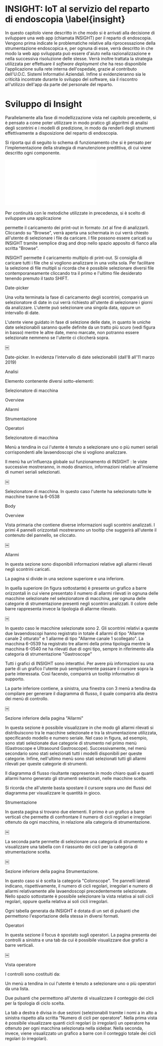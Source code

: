 # INSIGHT: IoT al servizio del reparto di endoscopia \label{insight}

In questo capitolo viene descritto in che modo si è arrivati alla decisione di sviluppare una web app (chiamata INSIGHT) per il reparto di endoscopia. Vengono prima indicate le problematiche relative alla riprocessazione della strumentazione endoscopica e, per ognuna di esse, verrà descritto in che modo la web app sviluppata può essere d'aiuto nella razionalizzazione e nella successiva risoluzione delle stesse. Verrà inoltre trattata la strategia utilizzata per effettuare il _software deployment_ che ha reso disponibile l'applicazione sulla rete interna dell'ospedale, grazie al contributo dell'U.O.C. Sistemi Informativi Aziendali. Infine si evidenzieranno sia le criticità incontrate durante lo sviluppo del software, sia il riscontro all'utilizzo dell'app da parte del personale del reparto.


# Sviluppo di Insight

Parallelamente alla fase di modellizzazione vista nel capitolo precedente, si è pensato a come poter utilizzare in modo pratico gli algoritmi di analisi degli scontrini e i modelli di predizione, in modo da renderli degli strumenti effettivamente a disposizione del reparto di endoscopia. 

Sì riporta qui di seguito lo schema di funzionamento che si è pensato per l'implementazione della strategia di manutenzione predittiva, di cui viene descritto ogni componente.

![schema per applicazione di manutenzione predittiva \label{schemapred}](insight/schemapredittiva.pdf)



Per continuità con le metodiche utilizzate in precedenza, si è scelto di sviluppare una applicazione


permette il caricamento dei print-out in formato .txt al fine di analizzarli. Cliccando su "Browse", verrà aperta una schermata in cui verrà chiesto all'utente di selezionare i file da caricare. I file possono essere caricati su INSIGHT tramite semplice drag and drop nello spazio apposito di fianco alla scritta "Browse".

INSIGHT permette il caricamento multiplo di print-out. Si consiglia di caricare tutti i file che si vogliono analizzare in una volta sola. Per facilitare la selezione di file multipli si ricorda che è possibile selezionare diversi file contemporaneamente cliccando tra il primo e l'ultimo file desiderato tenendo premuto il tasto SHIFT.

Date-picker

Una volta terminata la fase di caricamento degli scontrini, comparirà un selezionatore di date in cui verrà richiesto all'utente di selezionare i giorni da analizzare. L'utente può selezionare una singola data, oppure un intervallo di date.

L'utente viene guidato in fase di selezione delle date, in quanto le uniche date selezionabili saranno quelle definite da un tratto più scuro (vedi figura in basso) mentre le altre date, meno marcate, non potranno essere selezionate nemmeno se l'utente ci cliccherà sopra.

￼

Date-picker. In evidenza l'intervallo di date selezionabili (dall'8 all'11 marzo 2019)

Analisi

Elemento contenente diversi sotto-elementi:

Selezionatore di macchina

Overview

Allarmi

Strumentazione

Operatori

Selezionatore di macchina

Menù a tendina in cui l'utente è tenuto a selezionare uno o più numeri seriali corrispondenti alle lavaendoscopi che si vogliono analizzare. 

Il menù ha un'influenza globale sul funzionamento di INSIGHT : le viste successive mostreranno, in modo dinamico, informazioni relative all'insieme di numeri seriali selezionati.

￼

Selezionatore di macchina. In questo caso l'utente ha selezionato tutte le macchine tranne la 6-0538

Body

Overview

Vista primaria che contiene diverse informazioni sugli scontrini analizzati. I primi 4 pannelli orizzontali mostreranno un tooltip che suggerirà all'utente il contenuto del pannello, se cliccato.

￼

Allarmi

In questa sezione sono disponibili informazioni relative agli allarmi rilevati negli scontrini caricati. 

La pagina si divide in una sezione superiore e una inferiore. 

In quella superiore (in figura sottostante) è presente un grafico a barre orizzontali in cui viene presentato il numero di allarmi rilevati in ognuna delle macchine selezionate nel selezionatore di macchina, per ognuna delle categorie di strumentazione presenti negli scontrini analizzati. Il colore delle barre rappresenta invece la tipologia di allarme rilevato.

￼

In questo caso le macchine selezionate sono 2. Gli scontrini relativi a queste due lavaendoscopi hanno registrato in totale 4 allarmi di tipo "Allarme canale 2 otturato" e 1 allarme di tipo "Allarme canale 1 scollegato". La macchina 6-0539 ha registrato tre allarmi della prima tipologia mentre la macchina 6-0540 ne ha rilevati due di ogni tipo, sempre in riferimento alla categoria di strumentazione "Gastroscope" 

Tutti i grafici di INSIGHT sono interattivi. Per avere più informazioni su una parte di un grafico l'utente può semplicemente passare il cursore sopra la parte interessata. Così facendo, comparirà un tooltip informativo di supporto.

La parte inferiore contiene, a sinistra, una finestra con 3 menù a tendina da compilare per generare il diagramma di flusso, il quale comparirà alla destra dei menù di controllo.

￼

Sezione inferiore della pagina "Allarmi"

In questa sezione è possibile visualizzare in che modo gli allarmi rilevati si distribuiscono tra le macchine selezionate e tra la strumentazione utilizzata, specificando modello e numero seriale. Nel caso in figura, ad esempio, sono stati selezionate due categorie di strumento nel primo menù (Gastroscope e Ultrasound Gastroscope). Successivamente, nel menù secondario sono stati selezionati tutti i modelli disponibili per queste categorie. Infine, nell'ultimo menù sono stati selezionati tutti gli allarmi rilevati per queste categorie di strumenti. 

Il diagramma di flusso risultante rappresenta in modo chiaro quali e quanti allarmi hanno generato gli strumenti selezionati, nelle macchine scelte.

Si ricorda che all'utente basta spostare il cursore sopra uno dei flussi del diagramma per visualizzare le quantità in gioco.

Strumentazione

In questa pagina si trovano due elementi. Il primo è un grafico a barre verticali che permette di confrontare il numero di cicli regolari e irregolari ottenuto da ogni macchina, in relazione alla categoria di strumentazione.

￼

La seconda parte permette di selezionare una categoria di strumento e visualizzare una tabella con il riassunto dei cicli per la categoria di strumentazione scelta.

￼

Sezione inferiore della pagina Strumentazione.

In questo caso si è scelta la categoria "Colonscope". Tre pannelli laterali indicano, rispettivamente, il numero di cicli regolari, irregolari e numero di allarmi relativamente alle lavaendoscopi precedentemente selezionate. Nello spazio sottostante è possibile selezionare la vista relativa ai soli cicli regolari, oppure quella relativa ai soli cicli irregolari. 

Ogni tabella generata da INSIGHT è dotata di un set di pulsanti che permettono l'esportazione della stessa in diversi formati.

Operatori

In questa sezione il focus è spostato sugli operatori. La pagina presenta dei controlli a sinistra e una tab da cui è possibile visualizzare due grafici a barre verticali.

￼

Vista operatore

I controlli sono costituiti da:

Un menù a tendina in cui l'utente è tenuto a selezionare uno o più operatori da una lista. 

Due pulsanti che permettono all'utente di visualizzare il conteggio dei cicli per la tipologia di ciclo scelta. 

La tab a destra è divisa in due sezioni (selezionabili tramite i nomi a in alto a sinistra rispetto alla scritta "Numero di cicli per operatore". Nella prima vista è possibile visualizzare quanti cicli regolari (o irregolari) un operatore ha ottenuto per ogni macchina selezionata nella sidebar. Nella seconda, invece, viene visualizzato un grafico a barre con il conteggio totale dei cicli regolari (o irregolari).

